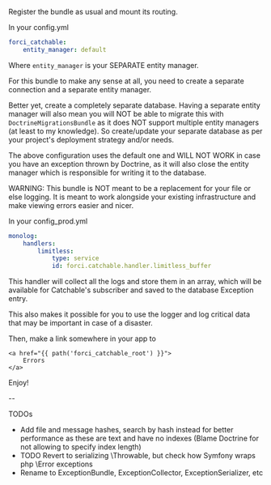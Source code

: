 Register the bundle as usual and mount its routing. 

In your config.yml

```yaml
forci_catchable:
    entity_manager: default
```

Where `entity_manager` is your SEPARATE entity manager.

For this bundle to make any sense at all, you need to create a separate connection and a separate entity manager.

Better yet, create a completely separate database. Having a separate entity manager will also mean you will NOT be able to migrate this with `DoctrineMigrationsBundle` as it does NOT support multiple entity managers (at least to my knowledge). So create/update your separate database as per your project's deployment strategy and/or needs.

The above configuration uses the default one and WILL NOT WORK in case you have an exception thrown by Doctrine, as it will also close the entity manager which is responsible for writing it to the database.

WARNING: This bundle is NOT meant to be a replacement for your file or else logging. It is meant to work alongside your existing infrastructure and make viewing errors easier and nicer.

In your config_prod.yml

```yaml
monolog:
    handlers:
        limitless:
            type: service
            id: forci.catchable.handler.limitless_buffer
```

This handler will collect all the logs and store them in an array, which will be available for Catchable's subscriber and saved to the database Exception entry.

This also makes it possible for you to use the logger and log critical data that may be important in case of a disaster.

Then, make a link somewhere in your app to

```twig
<a href="{{ path('forci_catchable_root') }}">
    Errors
</a>
```

Enjoy!

--

TODOs

- Add file and message hashes, search by hash instead for better performance as these are text and have no indexes (Blame Doctrine for not allowing to specify index length)
- TODO Revert to serializing \Throwable, but check how Symfony wraps php \Error exceptions
- Rename to ExceptionBundle, ExceptionCollector, ExceptionSerializer, etc